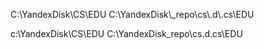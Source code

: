 C:\\YandexDisk\\CS\\EDU
C:\\YandexDisk\\_repo\\cs\\.d\\.cs\\EDU

c:\YandexDisk\CS\EDU
C:\YandexDisk\_repo\cs\.d\.cs\EDU